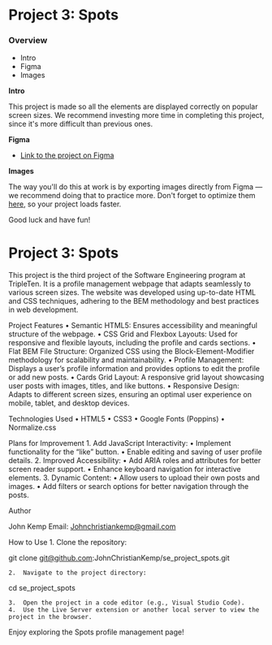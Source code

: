 # Project 3: Spots

### Overview

- Intro
- Figma
- Images

**Intro**

This project is made so all the elements are displayed correctly on popular screen sizes. We recommend investing more time in completing this project, since it's more difficult than previous ones.

**Figma**

- [Link to the project on Figma](https://www.figma.com/file/BBNm2bC3lj8QQMHlnqRsga/Sprint-3-Project-%E2%80%94-Spots?type=design&node-id=2%3A60&mode=design&t=afgNFybdorZO6cQo-1)

**Images**

The way you'll do this at work is by exporting images directly from Figma — we recommend doing that to practice more. Don't forget to optimize them [here](https://tinypng.com/), so your project loads faster.

Good luck and have fun!

# Project 3: Spots

This project is the third project of the Software Engineering program at TripleTen. It is a profile management webpage that adapts seamlessly to various screen sizes. The website was developed using up-to-date HTML and CSS techniques, adhering to the BEM methodology and best practices in web development.

Project Features
• Semantic HTML5: Ensures accessibility and meaningful structure of the webpage.
• CSS Grid and Flexbox Layouts: Used for responsive and flexible layouts, including the profile and cards sections.
• Flat BEM File Structure: Organized CSS using the Block-Element-Modifier methodology for scalability and maintainability.
• Profile Management: Displays a user’s profile information and provides options to edit the profile or add new posts.
• Cards Grid Layout: A responsive grid layout showcasing user posts with images, titles, and like buttons.
• Responsive Design: Adapts to different screen sizes, ensuring an optimal user experience on mobile, tablet, and desktop devices.

Technologies Used
• HTML5
• CSS3
• Google Fonts (Poppins)
• Normalize.css

Plans for Improvement 1. Add JavaScript Interactivity:
• Implement functionality for the “like” button.
• Enable editing and saving of user profile details. 2. Improved Accessibility:
• Add ARIA roles and attributes for better screen reader support.
• Enhance keyboard navigation for interactive elements. 3. Dynamic Content:
• Allow users to upload their own posts and images.
• Add filters or search options for better navigation through the posts.

Author

John Kemp
Email: Johnchristiankemp@gmail.com

How to Use 1. Clone the repository:

git clone git@github.com:JohnChristianKemp/se_project_spots.git

    2.	Navigate to the project directory:

cd se_project_spots

    3.	Open the project in a code editor (e.g., Visual Studio Code).
    4.	Use the Live Server extension or another local server to view the project in the browser.

Enjoy exploring the Spots profile management page!
